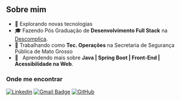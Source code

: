 <h2>Sobre mim</h2>

- 🤔 Explorando novas tecnologias
- 🎓 Fazendo Pós Graduação de **Desenvolvimento Full Stack** na <a href="https://descomplica.com.br/">Descomplica</a>.
- 💼 Trabalhando como **Tec. Operações** na Secretaria de Segurança Pública de Mato Grosso
- 🌱 &nbsp; Aprendendo mais sobre **Java | Spring Boot | Front-End | Acessibilidade na Web**.

<h3>Onde me encontrar</h3>

[![Linkedin](https://img.shields.io/badge/-andressa-akemi-hara-blue?style=flat-square&logo=Linkedin&logoColor=white&link=LINK-DO-SEU-LINKEDIN)](https://www.linkedin.com/in/andressa-akemi-hara/)
[![Gmail Badge](https://img.shields.io/badge/-andressaakemih@gmail.com-006bed?style=flat-square&logo=Gmail&logoColor=white&link=mailto:SEU-EMAIL)](mailto:andressaakemih@gmail.com)
[![GitHub](https://img.shields.io/github/followers/andressaakemih?label=follow&style=social)](https://github.com/andressaakemih)
